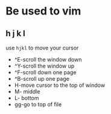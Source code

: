 # Be used to vim 

## h j k l
use `hjkl` to move your cursor

* ^E-scroll the window down
* ^Y-scroll the window up
* ^F-scroll down one page
* ^B-scroll up one page
* H-move cursor to the top of window
* M-                   middle
* L-                   bottom
* gg-go to top of file
